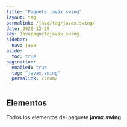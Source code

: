 ```yaml
---
title: "Paquete javax.swing"
layout: tag
permalink: /java/tag/javax.swing/
date: 2020-12-29
key: Javapaquetejavax.swing
sidebar: 
  nav: java
aside: 
  toc: true
pagination: 
  enabled: true
  tag: "javax.swing"
  permalink: /:num/
---
```


<h2>Elementos</h2>
Todos los elementos del paquete <strong>javax.swing</strong>
